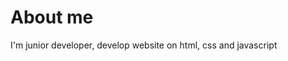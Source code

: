<html>
  <h1>About me</h1>
  <p>I'm junior developer, develop website on html, css and javascript</p>
</html>
